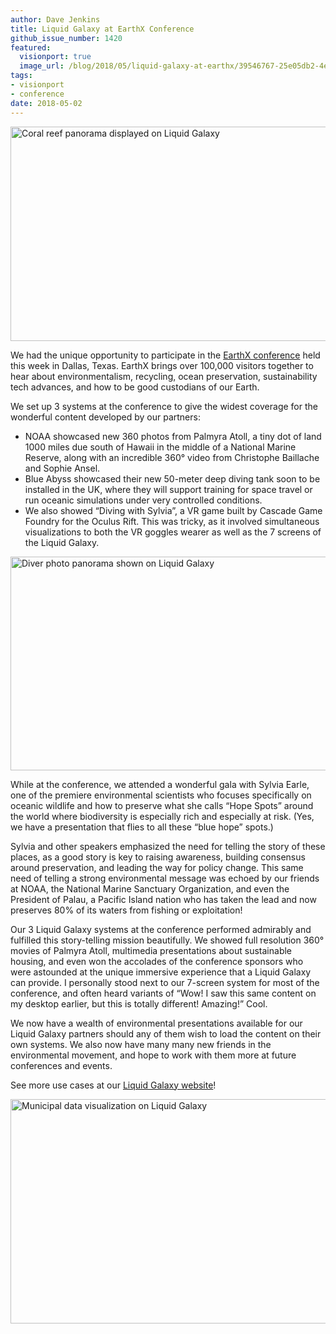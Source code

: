 ```yaml
---
author: Dave Jenkins
title: Liquid Galaxy at EarthX Conference
github_issue_number: 1420
featured:
  visionport: true
  image_url: /blog/2018/05/liquid-galaxy-at-earthx/39546767-25e05db2-4e1b-11e8-969a-6e1f2403d02a-sm.jpg
tags:
- visionport
- conference
date: 2018-05-02
---
```

<img src="/blog/2018/05/liquid-galaxy-at-earthx/39546767-25e05db2-4e1b-11e8-969a-6e1f2403d02a-sm.jpg" width="770" height="343" alt="Coral reef panorama displayed on Liquid Galaxy" />

We had the unique opportunity to participate in the [EarthX conference](https://www.earthx.org/) held this week in Dallas, Texas. EarthX brings over 100,000 visitors together to hear about environmentalism, recycling, ocean preservation, sustainability tech advances, and how to be good custodians of our Earth.

We set up 3 systems at the conference to give the widest coverage for the wonderful content developed by our partners:

* NOAA showcased new 360 photos from Palmyra Atoll, a tiny dot of land 1000 miles due south of Hawaii in the middle of a National Marine Reserve, along with an incredible 360° video from Christophe Baillache and Sophie Ansel.
* Blue Abyss showcased their new 50-meter deep diving tank soon to be installed in the UK, where they will support training for space travel or run oceanic simulations under very controlled conditions.
* We also showed “Diving with Sylvia”, a VR game built by Cascade Game Foundry for the Oculus Rift. This was tricky, as it involved simultaneous visualizations to both the VR goggles wearer as well as the 7 screens of the Liquid Galaxy.

<img src="/blog/2018/05/liquid-galaxy-at-earthx/39546748-169540e8-4e1b-11e8-8c6f-184330e0a911-sm.jpg" width="770" height="342" alt="Diver photo panorama shown on Liquid Galaxy" />

While at the conference, we attended a wonderful gala with Sylvia Earle, one of the premiere environmental scientists who focuses specifically on oceanic wildlife and how to preserve what she calls “Hope Spots” around the world where biodiversity is especially rich and especially at risk. (Yes, we have a presentation that flies to all these “blue hope” spots.)

Sylvia and other speakers emphasized the need for telling the story of these places, as a good story is key to raising awareness, building consensus around preservation, and leading the way for policy change. This same need of telling a strong environmental message was echoed by our friends at NOAA, the National Marine Sanctuary Organization, and even the President of Palau, a Pacific Island nation who has taken the lead and now preserves 80% of its waters from fishing or exploitation!

Our 3 Liquid Galaxy systems at the conference performed admirably and fulfilled this story-telling mission beautifully. We showed full resolution 360° movies of Palmyra Atoll, multimedia presentations about sustainable housing, and even won the accolades of the conference sponsors who were astounded at the unique immersive experience that a Liquid Galaxy can provide. I personally stood next to our 7-screen system for most of the conference, and often heard variants of “Wow! I saw this same content on my desktop earlier, but this is totally different! Amazing!” Cool.

We now have a wealth of environmental presentations available for our Liquid Galaxy partners should any of them wish to load the content on their own systems. We also now have many many new friends in the environmental movement, and hope to work with them more at future conferences and events.

See more use cases at our [Liquid Galaxy website](https://liquidgalaxy.endpoint.com/)!

<img src="/blog/2018/05/liquid-galaxy-at-earthx/39546760-1eeb13ee-4e1b-11e8-930c-8b2fff5c3eca-sm.jpg" width="770" height="359" alt="Municipal data visualization on Liquid Galaxy" />
